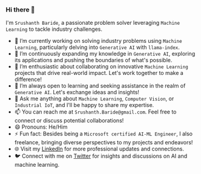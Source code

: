 ### Hi there 👋

I'm `Srushanth Baride`, a passionate problem solver leveraging `Machine Learning` to tackle industry challenges.

- 🔭 I’m currently working on solving industry problems using `Machine Learning`, particularly delving into `Generative AI` with `llama-index`.
- 🌱 I’m continuously expanding my knowledge in `Generative AI`, exploring its applications and pushing the boundaries of what's possible.
- 👯 I’m enthusiastic about collaborating on innovative `Machine Learning` projects that drive real-world impact. Let's work together to make a difference!
- 🤔 I’m always open to learning and seeking assistance in the realm of `Generative AI`. Let's exchange ideas and insights!
- 💬 Ask me anything about `Machine Learning`, `Computer Vision`, or `Industrial IoT`, and I'll be happy to share my expertise.
- 📫 You can reach me at `Srushanth.Baride@gmail.com`. Feel free to connect or discuss potential collaborations!
- 😄 Pronouns: He/Him
- ⚡ Fun fact: Besides being a `Microsoft certified AI-ML Engineer`, I also freelance, bringing diverse perspectives to my projects and endeavors!
- 🌐 Visit my [LinkedIn](https://www.linkedin.com/in/srushanthbaride/) for more professional updates and connections.
- 🐦 Connect with me on [Twitter](https://twitter.com/SrushanthBaride) for insights and discussions on AI and machine learning.
